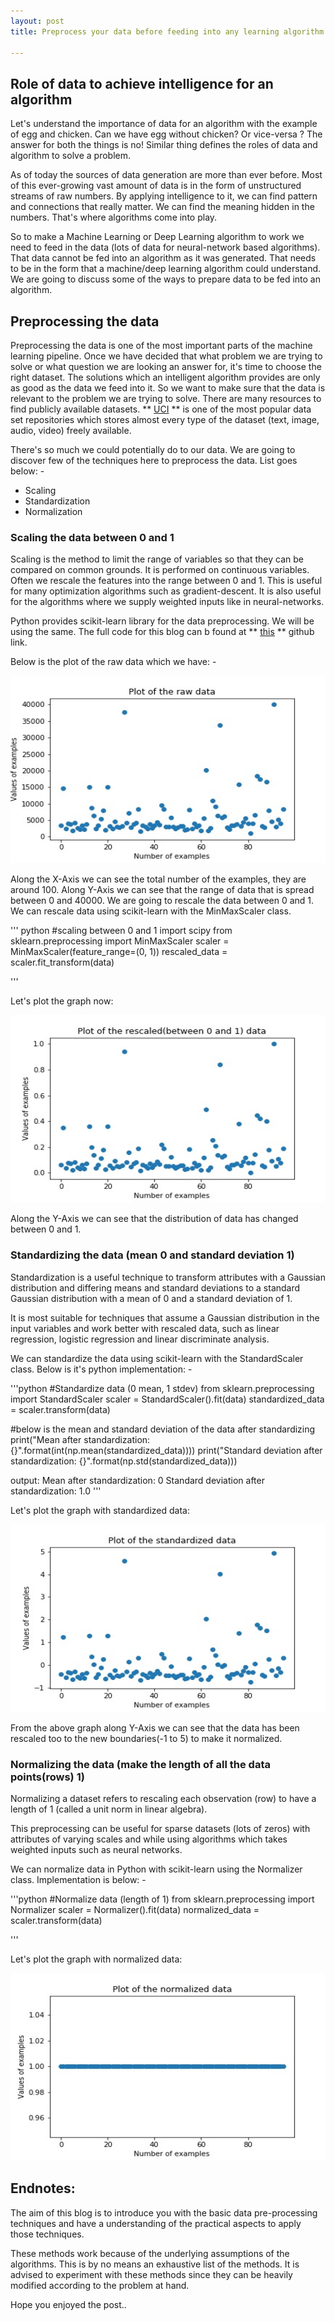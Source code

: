 ```yaml
---
layout: post
title: Preprocess your data before feeding into any learning algorithm to make it work awesome

---
```


## Role of data to achieve intelligence for an algorithm
Let's understand the importance of data for an algorithm with the example of egg and chicken. Can we have egg without chicken? Or vice-versa ? The answer for both the things is no!  Similar thing defines the roles of data and algorithm to solve a problem. 

As of today the sources of data generation are more than ever before. Most of this ever-growing vast amount of data is in the form of unstructured streams of raw numbers. By applying intelligence to it, we can find pattern and connections that really matter. We can find the meaning hidden in the numbers. That's where algorithms come into play.

So to make a Machine Learning or Deep Learning algorithm to work we need to feed in the data (lots of data for neural-network based algorithms). That data cannot be fed into an algorithm as it was generated. That needs to be in the form that a machine/deep learning algorithm could understand. We are going to discuss some of the ways to prepare data to be fed into an algorithm.

## Preprocessing the data
Preprocessing the data is one of the most important parts of the machine learning pipeline. Once we have decided that what problem we are trying to solve or what question we are looking an answer for, it's time to choose the right dataset. The solutions which an intelligent algorithm provides are only as good as the data we feed into it. So we want to make sure that the data is relevant to the problem we are trying to solve. There are many resources to find publicly available datasets. ** <a href = "http://archive.ics.uci.edu/ml/datasets.html">UCI</a> ** is one of the most popular data set repositories which stores almost every type of the dataset (text, image, audio, video) freely available.

There's so much we could potentially do to our data. We are going to discover few of the techniques here to preprocess the data. List goes below: - 
* Scaling
* Standardization
* Normalization

### Scaling the data between 0 and 1
Scaling is the method to limit the range of variables so that they can be compared on common grounds. It is performed on continuous variables. Often we rescale the features into the range between 0 and 1. This is useful for many optimization algorithms such as gradient-descent. It is also useful for the algorithms where we supply weighted inputs like in neural-networks.

Python provides scikit-learn library for the data preprocessing. We will be using the same. The full code for this blog can b found at ** <a href="github.com">this</a> ** github link.

Below is the plot of the raw data which we have: - 

<div class="imgcap">
<img src="/assets/images/blog3_data-preprocessing/raw_data.jpeg" width="600" height="300">
</div>

Along the X-Axis we can see the total number of the examples, they are around 100. Along Y-Axis we can see that the range of data that is spread between 0 and 40000. We are going to rescale the data between 0 and 1. We can rescale data using scikit-learn with the MinMaxScaler class.

''' python
#scaling between 0 and 1
import scipy
from sklearn.preprocessing import MinMaxScaler
scaler = MinMaxScaler(feature_range=(0, 1))
rescaled_data = scaler.fit_transform(data)

'''

Let's plot the graph now:

<div class="imgcap">
<img src="/assets/images/blog3_data-preprocessing/rescaled_data.jpeg" width="600" height="300">
</div>

Along the Y-Axis we can see that the distribution of data has changed between 0 and 1.

### Standardizing the data (mean 0 and standard deviation 1)

Standardization is a useful technique to transform attributes with a Gaussian distribution and differing means and standard deviations to a standard Gaussian distribution with a mean of 0 and a standard deviation of 1.

It is most suitable for techniques that assume a Gaussian distribution in the input variables and work better with rescaled data, such as linear regression, logistic regression and linear discriminate analysis.

We can standardize the data using scikit-learn with the StandardScaler class. Below is it's python implementation: - 

'''python
#Standardize data (0 mean, 1 stdev)
from sklearn.preprocessing import StandardScaler
scaler = StandardScaler().fit(data)
standardized_data = scaler.transform(data)

#below is the mean and standard deviation of the data after standardizing
print("Mean after standardization: {}".format(int(np.mean(standardized_data))))
print("Standard deviation after standardization: {}".format(np.std(standardized_data)))

output:
Mean after standardization: 0
Standard deviation after standardization: 1.0
'''

Let's plot the graph with standardized data:

<div class="imgcap">
<img src="/assets/images/blog3_data-preprocessing/standardized_data.jpeg" width="600" height="300">
</div>

From the above graph along Y-Axis we can see that the data has been rescaled too to the new boundaries(-1 to 5) to make it normalized.

### Normalizing the data (make the length of all the data points(rows)  1)

Normalizing a dataset refers to rescaling each observation (row) to have a length of 1 (called a unit norm in linear algebra).

This preprocessing can be useful for sparse datasets (lots of zeros) with attributes of varying scales and while using algorithms which takes weighted inputs such as neural networks.

We can normalize data in Python with scikit-learn using the Normalizer class. Implementation is below: -

'''python
#Normalize data (length of 1)
from sklearn.preprocessing import Normalizer
scaler = Normalizer().fit(data)
normalized_data = scaler.transform(data)

'''

Let's plot the graph with normalized data:

<div class="imgcap">
<img src="/assets/images/blog3_data-preprocessing/normalized_data.jpeg" width="600" height="300">
</div>


## Endnotes:
The aim of this blog is to introduce you with the basic data pre-processing techniques and have a understanding of the practical aspects to apply those techniques.

These methods work because of the underlying assumptions of the algorithms. This is by no means an exhaustive list of the methods. It is advised to experiment with these methods since they can be heavily modified according to the problem at hand.

Hope you enjoyed the post..

